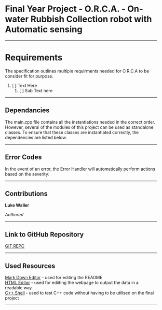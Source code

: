 # Final Year Project - O.R.C.A. - On-water Rubbish Collection robot with Automatic sensing
----


# Requirements
The specification outlines multiple requirments needed for O.R.C.A to be consider fit for purpose.

1. [ ] Text Here
    1. [ ] Sub Text here 

----

## Dependancies

The main.cpp file contains all the instantiations needed in the correct order. 
However, several of the modules of this project can be used as standalone classes. 
To ensure that these classes are instantiated correctly, the dependencies are listed below.

----

## Error Codes
In the event of an error, the Error Handler will automatically perform actions based on the severity:

----
## Contributions
**Luke Waller**

*Authored*


----
## Link to GitHub Repository

[GIT REPO](https://github.com/LukeDWaller99/Final_Year_Project.git)

----

## Used Resources

[Mark Down Editor](https://markdown-editor.github.io/) - used for editing the README <br>
[HTML Editor](https://html-online.com/editor/) - used for ediiting the webpage to output the data in a readable way <br>
[C++ Shell](http://cpp.sh/) - used to test C++ code without having to be utilised on the final project <br>

----